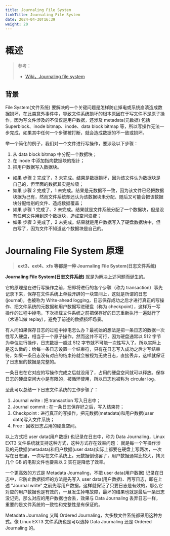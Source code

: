 ```yaml
---
title: Journaling File System
linkTitle: Journaling File System
date: 2024-04-30T16:39
weight: 20
---
```


# 概述

> 参考：
> 
> - [Wiki，Journaling file system](https://en.wikipedia.org/wiki/Journaling_file_system)

## 背景

File System(文件系统) 要解决的一个关键问题是怎样防止掉电或系统崩溃造成数据损坏，在此类意外事件中，导致文件系统损坏的根本原因在于写文件不是原子操作，因为写文件涉及的不仅仅是用户数据，还涉及 metadata(元数据) 包括 Superblock、inode bitmap、inode、data block bitmap 等，所以写操作无法一步完成，如果其中任何一个步骤被打断，就会造成数据的不一致或损坏。

举一个简化的例子，我们对一个文件进行写操作，要涉及以下步骤：

1. 从 data block bitmap 中分配一个数据块；
2. 在 inode 中添加指向数据块的指针；
3. 把用户数据写入数据块。

- 如果 步骤 2 完成了，3 未完成。结果是数据损坏，因为该文件认为数据块是自己的，但里面的数据其实是垃圾；
- 如果 步骤 2 完成了，1 未完成。结果是元数据不一致，因为该文件已经把数据块据为己有，然而文件系统却还认为该数据块未分配、随后又可能会把该数据块分配给别的文件、造成数据覆盖；
- 如果 步骤 1 完成了、2 未完成。结果就是文件系统分配了一个数据块，但是没有任何文件用到这个数据块，造成空间浪费；
- 如果 步骤 3 完成了，2 未完成。结果就是用户数据写入了硬盘数据块中，但白写了，因为文件不知道这个数据块是自己的。

# Journaling File System 原理

> **ext3、ext4、xfs 等都是一种 Journaling File System(日志文件系统)**

**Journaling File System(日志文件系统)** 就是为解决上述问题而诞生的。

它的原理是在进行写操作之前，把即将进行的各个步骤（称为 transaction）事先记录下来，保存在文件系统上单独开辟的一块空间上，这就是所谓的日志(journal)，也被称为 Write-ahead logging，日志保存成功之后才进行真正的写操作、把文件系统的元数据和用户数据写进硬盘（称为 checkpoint），这样万一写操作的过程中掉电，下次挂载文件系统之前把保存好的日志重新执行一遍就行了（术语叫做 replay），避免了前述的数据损坏场景。

有人问如果保存日志的过程中掉电怎么办？最初始的想法是把一条日志的数据一次性写入硬盘，相当于一个原子操作，然而这并不可行，因为硬盘通常以 512 字节为单位进行操作，日志数据一超过 512 字节就不可能一次性写入了。所以实际上是这么做的：给每一条日志设置一个结束符，只有在日志写入成功之后才写结束符，如果一条日志没有对应的结束符就会被视为无效日志，直接丢弃，这样就保证了日志里的数据是完整的。

一条日志在它对应的写操作完成之后就没用了，占用的硬盘空间就可以释放。保存日志的硬盘空间大小是有限的，被循环使用，所以日志也被称为 circular log。

至此可以总结一下日志文件系统的工作步骤了：

1. Journal write : 把 transaction 写入日志中；
2. Journal commit : 在一条日志保存好之后，写入结束符；
3. Checkpoint : 进行真正的写操作，把元数据(metadata)和用户数据(user data)写入文件系统；
4. Free : 回收日志占用的硬盘空间。

以上方式把 user data(用户数据) 也记录在日志中，称为 Data Journaling，Linux EXT3 文件系统就支持这种方式，这种方式存在效率问题：
就是每一个写操作涉及的元数据(metadata)和用户数据(user data)实际上都要在硬盘上写两次，一次写在日志里，一次写在文件系统上。元数据倒也罢了，用户数据通常比较大，拷贝几个 GB 的电影文件也要乘以 2 实在是降低了效率。

一个更高效的方式是 Metadata Journaling，不把 user data(用户数据) 记录在日志中，它防止数据损坏的方法是先写入 user data(用户数据)、再写日志，即在上述 ”Journal write” 之前先写用户数据，这样就保证了只要日志是有效的，那么它对应的用户数据也是有效的，一旦发生掉电故障，最坏的结果也就是最后一条日志没记完，那么对应的用户数据也会丢，效果与 Data Journaling 丢弃日志一样，重要的是文件系统的一致性和完整性是有保证的。

Metadata Journaling 又叫 Ordered Journaling，大多数文件系统都采用这种方式。像 Linux EXT3 文件系统也是可以选择 Data Journaling 还是 Ordered Journaling 的。
